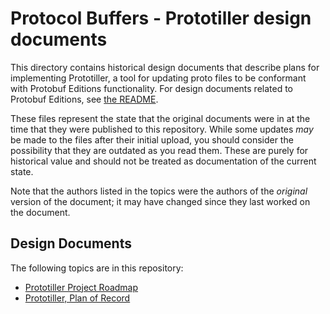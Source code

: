 # Protocol Buffers - Prototiller design documents

This directory contains historical design documents that describe plans for
implementing Prototiller, a tool for updating proto files to be conformant with Protobuf Editions functionality. For design documents related to Protobuf Editions, see [the README](../editions/README.md).

These files represent the state that the original documents were in at the time
that they were published to this repository. While some updates *may* be made to
the files after their initial upload, you should consider the possibility that
they are outdated as you read them. These are purely for historical value and
should not be treated as documentation of the current state.

Note that the authors listed in the topics were the authors of the *original*
version of the document; it may have changed since they last worked on the
document.

## Design Documents

The following topics are in this repository:

*   [Prototiller Project Roadmap](prototiller-project-roadmap.md)
*   [Prototiller, Plan of Record](prototiller-plan-of-record.md)